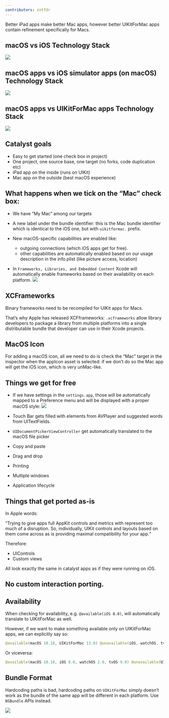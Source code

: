 ```yaml
---
contributors: zntfdr
---
```


Better iPad apps make better Mac apps, however better UIKitForMac apps contain refinement specifically for Macs.

## macOS vs iOS Technology Stack

![][macVSiosImage]

## macOS apps vs iOS simulator apps (on macOS) Technology Stack

![][macVSsimImage]

## macOS apps vs UIKitForMac apps Technology Stack

![][macVScatImage]

## Catalyst goals

- Easy to get started (one check box in project)
- One project, one source base, one target (no forks, code duplication etc)
- iPad app on the inside (runs on UIKit)
- Mac app on the outside (best macOS experience)

## What happens when we tick on the “Mac” check box:

- We have “My Mac” among our targets
- A new label under the bundle identifier: this is the Mac bundle identifier which is identical to the iOS one, but with `uikitformac.` prefix.
- New macOS-specific capabilities are enabled like:
  - outgoing connections (which iOS apps get for free). 
  - other capabilities are automatically enabled based on our usage description in the info.plist (like picture access, location)

- In `Frameworks, Libraries, and Embedded Content` Xcode will automatically enable frameworks based on their availability on each platform.
![][frameworksImage]

## XCFrameworks

Binary frameworks need to be recompiled for UIKit apps for Macs.

That’s why Apple has released XCFframeworks: 
`.xcframeworks` allow library developers to package a library from multiple platforms into a single distributable bundle that developer can use in their Xcode projects.

## MacOS Icon

For adding a macOS icon, all we need to do is check the “Mac” target in the inspector when the appIcon asset is selected: if we don’t do so the Mac app will get the iOS icon, which is very unMac-like.

## Things we get for free

- If we have settings in the `settings.app`, those will be automatically mapped to a Preference menu and will be displayed with a proper macOS style:
![][settingsImage]

- Touch Bar gets filled with elements from AVPlayer and suggested words from UITextFields.
- `UIDocumentPickerViewController` get automatically translated to the macOS file picker
- Copy and paste 
- Drag and drop 
- Printing
- Multiple windows 
- Application lifecycle

## Things that get ported as-is

In Apple words: 

”Trying to give apps full AppKit controls and metrics with represent too much of a disruption. So, individually, UIKit controls and layouts based on them come across as is providing maximal compatibility for your app.“

Therefore:

- UIControls
- Custom views

All look exactly the same in catalyst apps as if they were running on iOS.

## No custom interaction porting.

## Availability

When checking for availability, e.g. `@available(iOS 8.0)`, will automatically translate to UIKitForMac as well. 

However, if we want to make something available only on UIKitForMac apps, we can explicitly say so: 

```swift
@available(macOS 10.10, UIKitForMac 13.0) @unavailable(iOS, watchOS, tvOS) 
```

Or viceversa:

```swift
@available(macOS 10.10, iOS 8.0, watchOS 2.0, tvOS 9.0) @unavailable(UIKitForMac) 
```

## Bundle Format

Hardcoding paths is bad, hardcoding paths on `UIKitForMac` simply doesn’t work as the bundle of the same app will be different in each platform. Use `NSBundle` APIs instead.

![][cookieImage]

[macVSiosImage]: ../../../images/notes/wwdc19/205/macVSios.png
[macVSsimImage]: ../../../images/notes/wwdc19/205/macVSsim.png
[macVScatImage]: ../../../images/notes/wwdc19/205/macVScat.png
[frameworksImage]: ../../../images/notes/wwdc19/205/frameworks.png
[settingsImage]: ../../../images/notes/wwdc19/205/settings.png
[cookieImage]: ../../../images/notes/wwdc19/205/cookie.png